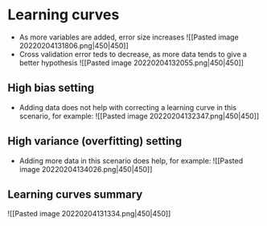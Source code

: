 # Learning curves
- As more variables are added, error size increases
![[Pasted image 20220204131806.png|450|450]]
- Cross validation error teds to decrease, as more data tends to give a better hypothesis
![[Pasted image 20220204132055.png|450|450]]
## High bias setting
- Adding data does not help with correcting a learning curve in this scenario, for example:
![[Pasted image 20220204132347.png|450|450]]
## High variance (overfitting) setting
- Adding more data in this scenario does help, for example:
![[Pasted image 20220204134026.png|450|450]]
## Learning curves summary
![[Pasted image 20220204131334.png|450|450]]
